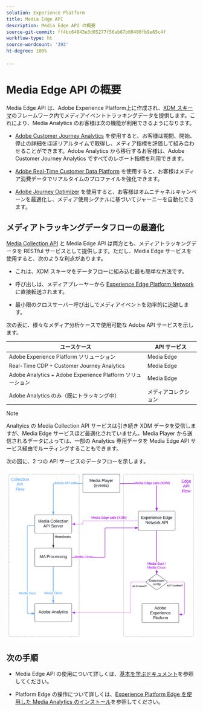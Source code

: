 ```yaml
---
solution: Experience Platform
title: Media Edge API
description: Media Edge API の概要
source-git-commit: ff4bc64843e3d05277f56ab67b60400fb9e65c4f
workflow-type: ht
source-wordcount: '393'
ht-degree: 100%

---
```



# Media Edge API の概要

Media Edge API は、Adobe Experience Platform上に作成され、[XDM スキーマ](https://experienceleague.adobe.com/docs/experience-platform/xdm/home.html?lang=ja#:~:text=Experience%20Data%20Model%20(XDM)%2C,the%20power%20of%20digital%20experiences)のフレームワーク内でメディアイベントトラッキングデータを提供します。これにより、Media Analytics のお客様は次の機能が利用できるようになります。

* [Adobe Customer Journey Analytics](https://experienceleague.adobe.com/docs/analytics-platform/using/cja-overview/cja-overview.html?lang=ja) を使用すると、お客様は期間、開始、停止の詳細をほぼリアルタイムで取得し、メディア指標を評価して組み合わせることができます。Adobe Analytics から移行するお客様は、Adobe Customer Journey Analytics ですべてのレポート指標を利用できます。

* [Adobe Real-Time Customer Data Platform](https://experienceleague.adobe.com/docs/experience-platform/rtcdp/overview.html?lang=ja) を使用すると、お客様はメディア消費データでリアルタイムのプロファイルを強化できます。

* [Adobe Journey Optimizer](https://experienceleague.adobe.com/docs/journey-optimizer/using/get-started/get-started.html?lang=ja) を使用すると、お客様はオムニチャネルキャンペーンを最適化し、メディア使用シグナルに基づいてジャーニーを自動化できます。


## メディアトラッキングデータフローの最適化

[Media Collection API](https://experienceleague.adobe.com/docs/media-analytics/using/implementation/streaming-media-apis/mc-api-overview.html?lang=ja&amp;media-tracking-data-flows) と Media Edge API は両方とも、メディアトラッキングデータを RESTful サービスとして提供します。ただし、Media Edge サービスを使用すると、次のような利点があります。

* これは、XDM スキーマをデータフローに組み込む最も簡単な方法です。

* 呼び出しは、メディアプレーヤーから [Experience Edge Platform Network](https://experienceleague.adobe.com/docs/experience-platform/edge-network-server-api/overview.html?lang=ja) に直接転送されます。

* 最小限のクロスサーバー呼び出しでメディアイベントを効率的に追跡します。

次の表に、様々なメディア分析ケースで使用可能な Adobe API サービスを示します。

| ユースケース | API サービス |
| -------- | ----------- |
| Adobe Experience Platform ソリューション | Media Edge |
| Real-Time CDP + Customer Journey Analytics | Media Edge |
| Adobe Analytics + Adobe Experience Platform ソリューション | Media Edge |
| Adobe Analytics のみ（既にトラッキング中） | メディアコレクション |

>[!NOTE]
>
> Analtyics の Media Collection API サービスは引き続き XDM データを受信しますが、Media Edge サービスほど最適化されていません。Media Player から送信されるデータによっては、一部の Analytics 専用データを Media Edge API サービス経由でルーティングすることもできます。

次の図に、2 つの API サービスのデータフローを示します。

![Media Analytics データフロー](../assets/edge-api-dataflow.png)

## 次の手順

* Media Edge API の使用について詳しくは、[基本を学ぶドキュメント](getting-started.md)を参照してください。

* Platform Edge の操作について詳しくは、[Experience Platform Edge を使用した Media Analytics のインストール](https://experienceleague.adobe.com/docs/media-analytics/using/implementation/implementation-edge.html?lang=ja)を参照してください。




